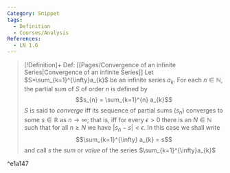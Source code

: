 ```yaml
---
Category: Snippet
tags:
  - Definition
  - Courses/Analysis
References:
  - LN 1.6
---
```

> [!Definition]+ Def: [[Pages/Convergence of an infinite Series|Convergence of an infinite Series]]
> Let $S=\sum_{k=1}^{\infty}a_{k}$ be an infinite series $a_{k}$. For each $n\in\mathbb{N}$, the partial sum of $S$ of order $n$ is defined by
> $$s_{n} = \sum_{k=1}^{n} a_{k}$$
> $S$ is said to *converge* iff its sequence of partial sums $(s_{n})$ converges to some $s \in\mathbb{R}$ as $n\to\infty$; that is, iff for every $\epsilon>0$ there is an $N\in\mathbb{N}$ such that for all $n\ge N$ we have $\lvert s_{n}-s \rvert < \epsilon$. In this case we shall write
> $$\sum_{k=1}^{\infty} a_{k} = s$$
> and call $s$ the *sum* or *value* of the series $\sum_{k=1}^{\infty}a_{k}$

^e1a147
